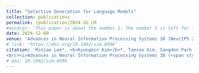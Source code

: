 ```yaml
---
title: "Selective Generation for Language Models"
collection: publications
permalink: /publication/2024-SG_LM
#excerpt: 'This paper is about the number 1. The number 2 is left for future work.'
date: 2024-12-09
venue: 'Advances in Neural Information Processing Systems 38 (NeurIPS 2024)'
# link: 'https://doi.org/10.1002/sim.8996'
citation: 'Minjae Lee*, <b>Kyungmin Kim</b>*, Taesoo Kim, Sangdon Park.
<br/><i>Advances in Neural Information Processing Systems 38 (<span style="color:cyan">spotlight</span>).</i>, 2024'
# doi: 10.1002/sim.8996
---
```

